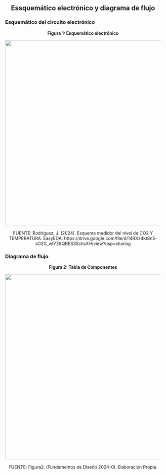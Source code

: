 ## <p align=center>Essquemático electrónico y diagrama de flujo</p>

### Esquemático del circuito electrónico

<p align="center"><strong>Figura 1: Esquemático electrónico</strong></p>

<p align="center"><img src="https://github.com/stephany-toribio/Repositorio-BioTech/blob/main/Imagenes/esq_circuito.jpeg" width="600" style="margin: auto;"></p>

<p align="center" class="note text-center note-white">FUENTE: Rodriguez, J. (2024). Esquema medidor del nivel de CO2 Y TEMPERATURA. EasyEDA. https://drive.google.com/file/d/14RXz4kt8n5-sO2G_wlYZ8QRES3XchsXH/view?usp=sharing</p>

### Diagrama de flujo

<p align="center"><strong>Figura 2: Tabla de Componentes</strong></p>

<p align="center"><img src="https://github.com/stephany-toribio/Repositorio-BioTech/blob/main/Imagenes/Diagrama%20de%20flujo%20BioTech.drawio.png" width="600" style="margin: auto;"></p>

<p align="center" class="note text-center note-white">FUENTE: Figura2. (Fundamentos de Diseño 2024-0). Elaboración Propia.</p>
